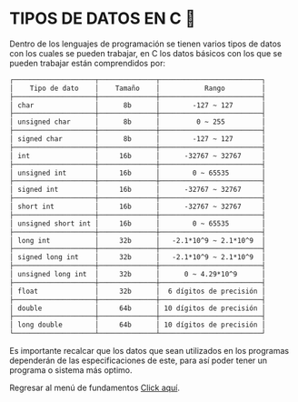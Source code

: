 # TIPOS DE DATOS EN C :croissant:
Dentro de los lenguajes de programación se tienen varios tipos de datos con los cuales se pueden trabajar, en C los datos básicos con los que se pueden trabajar están comprendidos por:
```txt
┌────────────────────┬──────────────┬─────────────────────────┐
│    Tipo de dato    │    Tamaño    │           Rango         │
├────────────────────┼──────────────┼─────────────────────────┤
│ char               │      8b      │        -127 ~ 127       │
├────────────────────┼──────────────┼─────────────────────────┤
│ unsigned char      │      8b      │         0 ~ 255         │
├────────────────────┼──────────────┼─────────────────────────┤
│ signed char        │      8b      │        -127 ~ 127       │
├────────────────────┼──────────────┼─────────────────────────┤
│ int                │     16b      │      -32767 ~ 32767     │
├────────────────────┼──────────────┼─────────────────────────┤
│ unsigned int       │     16b      │        0 ~ 65535        │
├────────────────────┼──────────────┼─────────────────────────┤
│ signed int         │     16b      │      -32767 ~ 32767     │
├────────────────────┼──────────────┼─────────────────────────┤
│ short int          │     16b      │      -32767 ~ 32767     │
├────────────────────┼──────────────┼─────────────────────────┤
│ unsigned short int │     16b      │        0 ~ 65535        │
├────────────────────┼──────────────┼─────────────────────────┤
│ long int           │     32b      │   -2.1*10^9 ~ 2.1*10^9  │
├────────────────────┼──────────────┼─────────────────────────┤
│ signed long int    │     32b      │   -2.1*10^9 ~ 2.1*10^9  │
├────────────────────┼──────────────┼─────────────────────────┤
│ unsigned long int  │     32b      │      0 ~ 4.29*10^9      │
├────────────────────┼──────────────┼─────────────────────────┤
│ float              │     32b      │  6 dígitos de precisión │
├────────────────────┼──────────────┼─────────────────────────┤
│ double             │     64b      │ 10 dígitos de precisión │
├────────────────────┼──────────────┼─────────────────────────┤
│ long double        │     64b      │ 10 dígitos de precisión │
└────────────────────┴──────────────┴─────────────────────────┘
```

Es importante recalcar que los datos que sean utilizados en los programas dependerán de las especificaciones de este, para así poder tener un programa o sistema más optimo.

Regresar al menú de fundamentos <a href="../01 - FundamentosDeProgramacion/00 - Fundamentos.md">Click aquí</a>.
